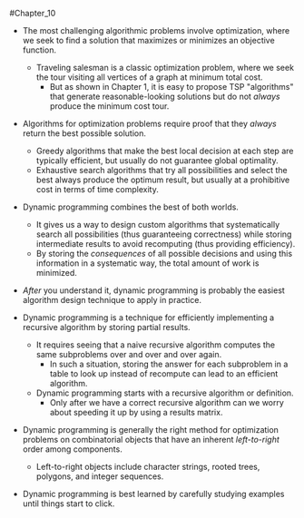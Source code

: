 #Chapter_10
- The most challenging algorithmic problems involve optimization, where we seek to find a solution that maximizes or minimizes an objective function.
	- Traveling salesman is a classic optimization problem, where we seek the tour visiting all vertices of a graph at minimum total cost.
		- But as shown in Chapter 1, it is easy to propose TSP "algorithms" that generate reasonable-looking solutions but do not *always* produce the minimum cost tour.

- Algorithms for optimization problems require proof that they *always* return the best possible solution.
	- Greedy algorithms that make the best local decision at each step are typically efficient, but usually do not guarantee global optimality.
	- Exhaustive search algorithms that try all possibilities and select the best always produce the optimum result, but usually at a prohibitive cost in terms of time complexity.

- Dynamic programming combines the best of both worlds.
	- It gives us a way to design custom algorithms that systematically search all possibilities (thus guaranteeing correctness) while storing intermediate results to avoid recomputing (thus providing efficiency).
	- By storing the *consequences* of all possible decisions and using this information in a systematic way, the total amount of work is minimized.

- *After* you understand it, dynamic programming is probably the easiest algorithm design technique to apply in practice.

- Dynamic programming is a technique for efficiently implementing a recursive algorithm by storing partial results.
	- It requires seeing that a naive recursive algorithm computes the same subproblems over and over and over again.
		- In such a situation, storing the answer for each subproblem in a table to look up instead of recompute can lead to an efficient algorithm.
	- Dynamic programming starts with a recursive algorithm or definition.
		- Only after we have a correct recursive algorithm can we worry about speeding it up by using a results matrix.

- Dynamic programming is generally the right method for optimization problems on combinatorial objects that have an inherent *left-to-right* order among components.
	- Left-to-right objects include character strings, rooted trees, polygons, and integer sequences.
- Dynamic programming is best learned by carefully studying examples until things start to click.